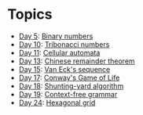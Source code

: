 # Topics

- [Day 5](/src/main/java/com/adventofcode/aoc2020/AoC052020.java): [Binary numbers](https://en.wikipedia.org/wiki/Binary_number)
- [Day 10](/src/main/java/com/adventofcode/aoc2020/AoC102020.java): [Tribonacci numbers](https://en.wikipedia.org/wiki/Generalizations_of_Fibonacci_numbers#Tribonacci_numbers)
- [Day 11](/src/main/java/com/adventofcode/aoc2020/AoC112020.java): [Cellular automata](https://en.wikipedia.org/wiki/Cellular_automaton)
- [Day 13](/src/main/java/com/adventofcode/aoc2020/AoC132020.java): [Chinese remainder theorem](https://en.wikipedia.org/wiki/Chinese_remainder_theorem#Search_by_sieving)
- [Day 15](/src/main/java/com/adventofcode/aoc2020/AoC152020.java): [Van Eck's sequence](https://www.youtube.com/watch?v=etMJxB-igrc)
- [Day 17](/src/main/java/com/adventofcode/aoc2020/AoC172020.java): [Conway's Game of Life](https://en.wikipedia.org/wiki/Conway%27s_Game_of_Life)
- [Day 18](/src/main/java/com/adventofcode/aoc2020/AoC182020.java): [Shunting-yard algorithm](https://en.wikipedia.org/wiki/Shunting-yard_algorithm)
- [Day 19](/src/main/java/com/adventofcode/aoc2020/AoC192020.java): [Context-free grammar](https://en.wikipedia.org/wiki/Formal_grammar#Context-free_grammars)
- [Day 24](/src/main/java/com/adventofcode/aoc2020/AoC242020.java): [Hexagonal grid](https://en.wikipedia.org/wiki/Hex_map)

